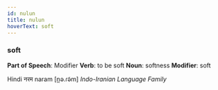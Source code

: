 ```yaml
---
id: nulun
title: nulun
hoverText: soft
---
```


### soft

**Part of Speech**: Modifier
**Verb**: to be soft
**Noun**: softness
**Modifier**: soft

Hindi नरम naram [n̪ə.ɾə̃m]
*Indo-Iranian Language Family*